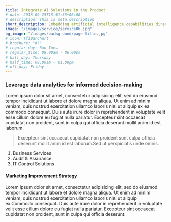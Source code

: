 ```yaml
---
title: Integrate AI Solutions in the Product
# date: 2018-09-25T15:51:35+06:00
# description: This is meta description
short_description: Embedding artificial intelligence capabilities directly into products to enhance their functionality and user experience. This integration allows products to become smarter, more adaptive, and more responsive to user needs. This approach not only adds value to the product but also helps in differentiating it in the competitive market by offering unique, AI-driven benefits to the end users. 
image: "/images/service/service06.jpg"
bg_image: "/images/background/page-title.jpg"
# icon: TfiBarChart 
# brochure: "#?"
# regular_day: Sun-Tues
# regular_time: 08.00am - 06.00pm
# half_day: Thursday
# half_time: 08.00am - 01.00pm
# off_day: Friday
---
```


### Leverage data analytics for informed decision-making

Lorem ipsum dolor sit amet, consectetur adipisicing elit, sed do eiusmod tempor incididunt ut labore et dolore magna aliqua. Ut enim ad minim veniam, quis nostrud exercitation ullamco laboris nisi ut aliquip ex ea commodo consequat. Duis aute irure dolor in reprehenderit in voluptate velit esse cillum dolore eu fugiat nulla pariatur. Excepteur sint occaecat cupidatat non proident, sunt in culpa qui officia deserunt mollit anim id est laborum.

> Excepteur sint occaecat cupidatat non proident sunt culpa officia deserunt mollit anim id est laborum.Sed ut perspiciatis unde omnis.

1. Business Services
2. Audit & Assurance
3. IT Control Solutions

#### Marketing Improvement Strategy

Lorem ipsum dolor sit amet, consectetur adipisicing elit, sed do eiusmod tempor incididunt ut labore et dolore magna aliqua. Ut enim ad minim veniam, quis nostrud exercitation ullamco laboris nisi ut aliquip ex.Commodo consequat. Duis aute irure dolor in reprehenderit in voluptate velit esse cillum dolore eu fugiat nulla pariatur. Excepteur sint occaecat cupidatat non proident, sunt in culpa qui officia deserunt.
